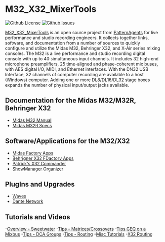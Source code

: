 # M32_X32_MixerTools

[![Github License](https://img.shields.io/badge/LICENSE-GPL3-brightgreen.svg)](https://github.com/PatternAgents/M32_X32_MixerTools/LICENSE)
[![Github Issues](https://img.shields.io/badge/ISSUES-0-yellow.svg)](https://github.com/PatternAgents/M32_X32_MixerTools/issues)

[M32_X32_MixerTools](https://github.com/PatternAgents/M32_X32_MixerTools/) is an open source project from [PatternAgents](http://www.patternagents.com) for live performance and studio recording engineers. It collects together links, software, and documentation from a number of sources to quickly configure and utilize the Midas M32, Behringer X32, and X-Air series mixing consoles.
The M32 is a live performance and studio recording digital console with up to 40 simultaneous input channels. It includes 32 high-end microphone preamplifiers, 25 time-aligned and phase-coherent mix buses, with AES digital I/O, MIDI, and Ethernet interfaces.
With the DN32 USB Interface, 32 channels of computer recording are available to a host (Windows) computer.
Adding one or more DL8/DL16/DL32 stage boxes expands the number of physical input/output jacks available.

## Documentation for the Midas M32/M32R, Behringer X32
- [Midas M32 Manual](http://downloads.music-group.com/documents/midas/M32_M_EN.pdf)
- [Midas M32R Specs](https://media63.musictribe.com/media/PLM/data/docs/P0BI9/MIDAS_M32R%20P0BI9_Product%20Information%20Document.pdf)

## Software/Applications for the M32/X32
- [Midas Factory Apps](https://www.midasconsoles.com/Categories/c/Midas/Downloads)
- [Behrigner X32 FDactory Apps](https://www.behringer.com//Categories/Behringer/Mixers/Digital/X32/p/P0ASF)
- [Patrick's X32 Commander](https://sites.google.com/site/patrickmaillot/x32)
- [ShowManager Organizer](https://sourceforge.net/projects/m32x32showmanager/)

## PlugIns and Upgrades
- [Waves](https://www.waves.com/live-sound/midas)
- [Dante Network](https://www.audinate.com/dante-enabled/midas-m32)

## Tutorials and Videos
-[Overview - Sweetwater](https://www.youtube.com/watch?v=5zgeAFDLke0)
-[Tips - Matrices/Crossovers](https://www.youtube.com/watch?v=Bq4mNj3QVGI)
-[Tips GEQ on a Mixbus](https://www.youtube.com/watch?v=jb-tnOdCfik)
-[Tips - DCA Groups](https://www.youtube.com/watch?v=lDvW82NO9bg&t=1s)
-[Tips - Routing](https://www.youtube.com/watch?v=ebDRah0lrYE)
-[Misc Tutorials](https://www.youtube.com/watch?v=5zgeAFDLke0&list=PL3IC2UhJbnnQU2gfZBqIDSaS-9hT5AhTH)
-[X32 Routing](http://www.behringermixers.com/behringer-x32-routing-example/)
